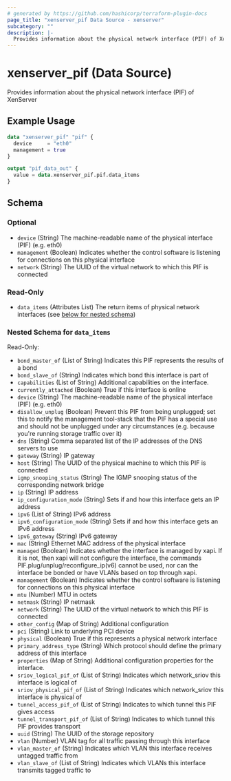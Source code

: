 ```yaml
---
# generated by https://github.com/hashicorp/terraform-plugin-docs
page_title: "xenserver_pif Data Source - xenserver"
subcategory: ""
description: |-
  Provides information about the physical network interface (PIF) of XenServer
---
```


# xenserver_pif (Data Source)

Provides information about the physical network interface (PIF) of XenServer

## Example Usage

```terraform
data "xenserver_pif" "pif" {
  device     = "eth0"
  management = true
}

output "pif_data_out" {
  value = data.xenserver_pif.pif.data_items
}
```

<!-- schema generated by tfplugindocs -->
## Schema

### Optional

- `device` (String) The machine-readable name of the physical interface (PIF) (e.g. eth0)
- `management` (Boolean) Indicates whether the control software is listening for connections on this physical interface
- `network` (String) The UUID of the virtual network to which this PIF is connected

### Read-Only

- `data_items` (Attributes List) The return items of physical network interfaces (see [below for nested schema](#nestedatt--data_items))

<a id="nestedatt--data_items"></a>
### Nested Schema for `data_items`

Read-Only:

- `bond_master_of` (List of String) Indicates this PIF represents the results of a bond
- `bond_slave_of` (String) Indicates which bond this interface is part of
- `capabilities` (List of String) Additional capabilities on the interface.
- `currently_attached` (Boolean) True if this interface is online
- `device` (String) The machine-readable name of the physical interface (PIF) (e.g. eth0)
- `disallow_unplug` (Boolean) Prevent this PIF from being unplugged; set this to notify the management tool-stack that the PIF has a special use and should not be unplugged under any circumstances (e.g. because you're running storage traffic over it)
- `dns` (String) Comma separated list of the IP addresses of the DNS servers to use
- `gateway` (String) IP gateway
- `host` (String) The UUID of the physical machine to which this PIF is connected
- `igmp_snooping_status` (String) The IGMP snooping status of the corresponding network bridge
- `ip` (String) IP address
- `ip_configuration_mode` (String) Sets if and how this interface gets an IP address
- `ipv6` (List of String) IPv6 address
- `ipv6_configuration_mode` (String) Sets if and how this interface gets an IPv6 address
- `ipv6_gateway` (String) IPv6 gateway
- `mac` (String) Ethernet MAC address of the physical interface
- `managed` (Boolean) Indicates whether the interface is managed by xapi. If it is not, then xapi will not configure the interface, the commands PIF.plug/unplug/reconfigure_ip(v6) cannot be used, nor can the interface be bonded or have VLANs based on top through xapi.
- `management` (Boolean) Indicates whether the control software is listening for connections on this physical interface
- `mtu` (Number) MTU in octets
- `netmask` (String) IP netmask
- `network` (String) The UUID of the virtual network to which this PIF is connected
- `other_config` (Map of String) Additional configuration
- `pci` (String) Link to underlying PCI device
- `physical` (Boolean) True if this represents a physical network interface
- `primary_address_type` (String) Which protocol should define the primary address of this interface
- `properties` (Map of String) Additional configuration properties for the interface.
- `sriov_logical_pif_of` (List of String) Indicates which network_sriov this interface is logical of
- `sriov_physical_pif_of` (List of String) Indicates which network_sriov this interface is physical of
- `tunnel_access_pif_of` (List of String) Indicates to which tunnel this PIF gives access
- `tunnel_transport_pif_of` (List of String) Indicates to which tunnel this PIF provides transport
- `uuid` (String) The UUID of the storage repository
- `vlan` (Number) VLAN tag for all traffic passing through this interface
- `vlan_master_of` (String) Indicates which VLAN this interface receives untagged traffic from
- `vlan_slave_of` (List of String) Indicates which VLANs this interface transmits tagged traffic to
